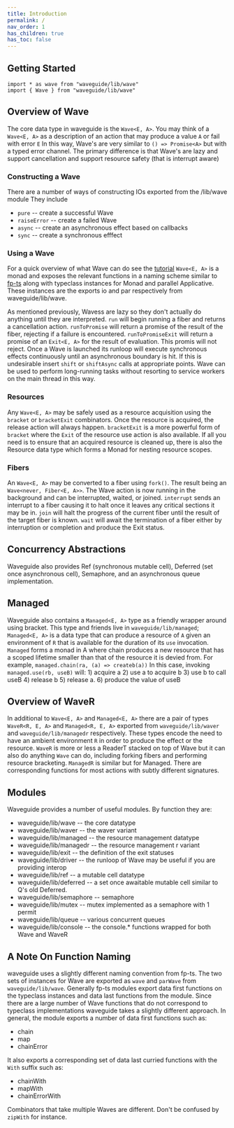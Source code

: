```yaml
---
title: Introduction
permalink: /
nav_order: 1
has_children: true
has_toc: false
---
```



## Getting Started
```
import * as wave from "waveguide/lib/wave"
import { Wave } from "waveguide/lib/wave"
```

## Overview of Wave
The core data type in waveguide is the `Wave<E, A>`.
You may think of a `Wave<E, A>` as a description of an action that may produce a value `A` or fail with error `E`
In this way, Wave's are very similar to `() => Promise<A>` but with a typed error channel.
The primary difference is that Wave's are lazy and support cancellation and support resource safety (that is interrupt aware)

### Constructing a Wave
There are a number of ways of constructing IOs exported from the /lib/wave module
They include

- `pure` -- create a successful Wave
- `raiseError` -- create a failed Wave
- `async` -- create an asynchronous effect based on callbacks
- `sync` -- create a synchronous efffect

### Using a Wave
For a quick overview of what Wave can do see the [tutorial](https://github.com/rzeigler/waveguide/blob/master/examples/)
`Wave<E, A>` is a monad and exposes the relevant functions in a naming scheme similar to [fp-ts](https://github.com/gcanti/fp-ts/) along with typeclass instances for Monad and parallel Applicative.
These instances are the exports io and par respectively from waveguide/lib/wave.

As mentioned previously, Wavess are lazy so they don't actually do anything until they are interpreted.
`run` will begin running a fiber and returns a cancellation action.
`runToPromise` will return a promise of the result of the fiber, rejecting if a failure is encountered.
`runToPromiseExit` will return a promise of an `Exit<E, A>` for the result of evaluation. This promis will not reject.
Once a Wave is launched its runloop will execute synchronous effects continuously until an asynchronous boundary is hit.
If this is undesirable insert `shift` or `shiftAsync` calls at appropriate points.
Wave can be used to perform long-running tasks without resorting to service workers on the main thread in this way.


### Resources
Any `Wave<E, A>` may be safely used as a resource acquisition using the `bracket` or `bracketExit` combinators.
Once the resource is acquired, the release action will always happen. 
`bracketExit` is a more powerful form of `bracket` where the `Exit` of the resource use action is also available.
If all you need is to ensure that an acquired resource is cleaned up, there is also the Resource data type which forms a Monad for nesting resource scopes.

### Fibers
An `Wave<E, A>` may be converted to a fiber using `fork()`.
The result being an `Wave<never, Fiber<E, A>>`.
The Wave action is now running in the background and can be interrupted, waited, or joined.
`interrupt` sends an interrupt to a fiber causing it to halt once it leaves any critical sections it may be in.
`join` will halt the progress of the current fiber until the result of the target fiber is known.
`wait` will await the termination of a fiber either by interruption or completion and produce the Exit status. 

## Concurrency Abstractions
Waveguide also provides Ref (synchronous mutable cell), Deferred (set once asynchronous cell), Semaphore, and an asynchronous queue implementation.

## Managed
Waveguide also contains a `Managed<E, A>` type as a friendly wrapper around using bracket. 
This type and friends live in `waveguide/lib/managed`;
`Managed<E, A>` is a data type that can produce a resource of `A` given an environment of `R` that is available for the duration of its `use` invocation.
`Managed` forms a monad in A where chain produces a new resource that has a scoped lifetime smaller than that of the resource it is devied from.
For example, `managed.chain(ra, (a) => createb(a))`
In this case, invoking `managed.use(rb, useB)` will:
    1) acquire a
    2) use a to acquire b
    3) use b to call useB
    4) release b
    5) release a.
    6) produce the value of useB


## Overview of WaveR
In additional to `Wave<E, A>` and `Managed<E, A>` there are a pair of types `WaveR<R, E, A>` and `Managed<R, E, A>` exported from `waveguide/lib/waver` and `waveguide/lib/managedr` respectively.
These types encode the need to have an ambient environment `R` in order to produce the effect or the resource.
`WaveR` is more or less a ReaderT stacked on top of Wave but it can also do anything `Wave` can do, including forking fibers and performing resource bracketing.
`ManagedR` is similar but for Managed.
There are corresponding functions for most actions with subtly different signatures.

## Modules
Waveguide provides a number of useful modules. By function they are:

- waveguide/lib/wave -- the core datatype
- waveguide/lib/waver -- the waver variant
- waveguide/lib/managed -- the resource management datatype
- waveguide/lib/managedr -- the resource management r variant
- waveguide/lib/exit -- the definition of the exit statuses
- waveguide/lib/driver -- the runloop of Wave may be useful if you are providing interop
- waveguide/lib/ref -- a mutable cell datatype
- waveguide/lib/deferred -- a set once awaitable mutable cell similar to Q's old Deferred.
- waveguide/lib/semaphore -- semaphore
- waveguide/lib/mutex -- mutex implemented as a semaphore with 1 permit
- waveguide/lib/queue -- various concurrent queues
- waveguide/lib/console -- the console.* functions wrapped for both Wave and WaveR

## A Note On Function Naming
waveguide uses a slightly different naming convention from fp-ts.
The two sets of instances for Wave are exported as `wave` and `parWave` from `waveguide/lib/wave`.
Generally fp-ts modules export data first functions on the typeclass instances and data last functions from the module.
Since there are a large number of Wave functions that do not correspond to typeclass implementations waveguide takes a slightly different approach.
In general, the module exports a number of data first functions such as:

* chain
* map
* chainError

It also exports a corresponding set of data last curried functions with the `With` suffix such as:

* chainWith
* mapWith
* chainErrorWith

Combinators that take multiple Waves are different. Don't be confused by `zipWith` for instance.

